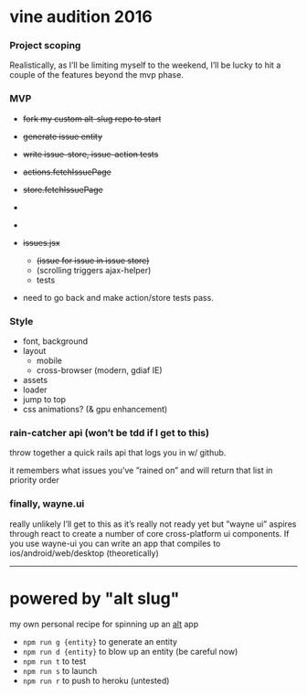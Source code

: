 # vine audition 2016

### Project scoping

Realistically, as I’ll be limiting myself to the weekend, I’ll be lucky to hit a couple of the features beyond the mvp phase.

### MVP

* ~~fork my custom alt-slug repo to start~~
* ~~generate issue entity~~
* ~~write issue-store, issue-action tests~~
* ~~actions.fetchIssuePage~~
* ~~store.fetchIssuePage~~


* ~~~write issue entity~~~

* ~~~write tests for ajax-helper~~~

* ~~issues.jsx~~
  * ~~(issue for issue in issue store)~~
  * (scrolling triggers ajax-helper)
  * tests

* need to go back and make action/store tests pass.

### Style
  * font, background
  * layout
    * mobile
    * cross-browser (modern, gdiaf IE)
  * assets
  * loader
  * jump to top
  * css animations? (& gpu enhancement)

### rain-catcher api (won’t be tdd if I get to this)

throw together a quick rails api that logs you in w/ github.

it remembers what issues you’ve ”rained on” and will return that list in priority order

### finally, wayne.ui

really unlikely I’ll get to this as it’s really not ready yet but ”wayne ui” aspires through react to create a number of core cross-platform ui components. If you use wayne-ui you can write an app that compiles to ios/android/web/desktop (theoretically)

<hr>

# powered by "alt slug"

my own personal recipe for spinning up an [alt](http://alt.js.org) app

* <code>npm run g {entity}</code> to generate an entity
* <code>npm run d {entity}</code> to blow up an entity (be careful now)
* <code>npm run t</code> to test
* <code>npm run s</code> to launch
* <code>npm run r</code> to push to heroku (untested)
